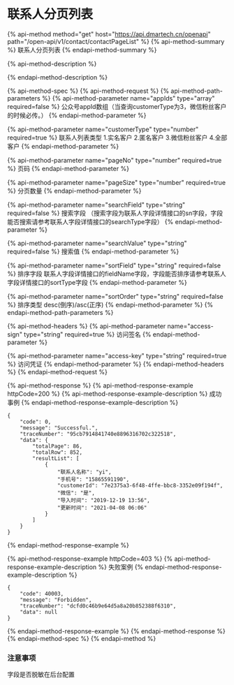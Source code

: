 # 联系人分页列表

{% api-method method="get" host="https://api.dmartech.cn/openapi" path="/open-api/v1/contact/contactPageList" %}
{% api-method-summary %}
 联系人分页列表
{% endapi-method-summary %}

{% api-method-description %}

{% endapi-method-description %}

{% api-method-spec %}
{% api-method-request %}
{% api-method-path-parameters %}
{% api-method-parameter name="appIds" type="array" required=false %}
公众号appId数组（当查询customerType为3，微信粉丝客户的时候必传。）
{% endapi-method-parameter %}

{% api-method-parameter name="customerType" type="number" required=true %}
联系人列表类型 1.实名客户 2.匿名客户 3.微信粉丝客户 4.全部客户
{% endapi-method-parameter %}

{% api-method-parameter name="pageNo" type="number" required=true %}
页码
{% endapi-method-parameter %}

{% api-method-parameter name="pageSize" type="number" required=true %}
分页数量
{% endapi-method-parameter %}

{% api-method-parameter name="searchField" type="string" required=false %}
搜索字段 （搜索字段为联系人字段详情接口的sn字段，字段能否搜索请参考联系人字段详情接口的searchType字段）
{% endapi-method-parameter %}

{% api-method-parameter name="searchValue" type="string" required=false %}
 搜索值
{% endapi-method-parameter %}

{% api-method-parameter name="sortField" type="string" required=false %}
 排序字段 联系人字段详情接口的fieldName字段，字段能否排序请参考联系人字段详情接口的sortType字段
{% endapi-method-parameter %}

{% api-method-parameter name="sortOrder" type="string" required=false %}
 排序类型 desc\(倒序\)/asc\(正序\)
{% endapi-method-parameter %}
{% endapi-method-path-parameters %}

{% api-method-headers %}
{% api-method-parameter name="access-sign" type="string" required=true %}
访问签名
{% endapi-method-parameter %}

{% api-method-parameter name="access-key" type="string" required=true %}
访问凭证
{% endapi-method-parameter %}
{% endapi-method-headers %}
{% endapi-method-request %}

{% api-method-response %}
{% api-method-response-example httpCode=200 %}
{% api-method-response-example-description %}
 成功事例
{% endapi-method-response-example-description %}

```
{
    "code": 0,
    "message": "Successful.",
    "traceNumber": "95cb7914841740e8896316702c322518",
    "data": {
        "totalPage": 86,
        "totalRow": 852,
        "resultList": [
            {
                "联系人名称": "yi",
                "手机号": "15865591190",
                "customerId": "7e2375a3-6f48-4ffe-bbc8-3352e09f194f",
                "微信": "是",
                "导入时间": "2019-12-19 13:56",
                "更新时间": "2021-04-08 06:06"
            }
        ]
    }
}
```
{% endapi-method-response-example %}

{% api-method-response-example httpCode=403 %}
{% api-method-response-example-description %}
失败案例
{% endapi-method-response-example-description %}

```
{
    "code": 40003,
    "message": "Forbidden",
    "traceNumber": "dcfd0c46b9e64d5a8a20b852388f6310",
    "data": null
}
```
{% endapi-method-response-example %}
{% endapi-method-response %}
{% endapi-method-spec %}
{% endapi-method %}

### 注意事项

字段是否脱敏在后台配置

